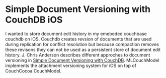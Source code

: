 # Simple Document Versioning with CouchDB iOS

I wanted to store document edit history in my emebeded couchbase couchdb on iOS. Couchdb creates revsion of documents that are used during replication for conflict resolution but because compaction removes these revisons they can not be used as a persistent store of document edit history. J. Chris Anderson describes different approches to document versioning in [Simple Document Versioning with CouchDB](http://blog.couchbase.com/simple-document-versioning-couchdb). MLCouchModel implements the attachment versioning system for iOS on top of CouchCocoa CouchModel.
